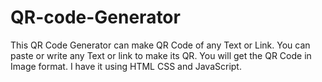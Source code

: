 # QR-code-Generator
This QR Code Generator can make QR Code of any Text or Link. You can paste or write any Text or link to make its QR. You will get the QR Code in Image format. I have it using HTML CSS and JavaScript.
